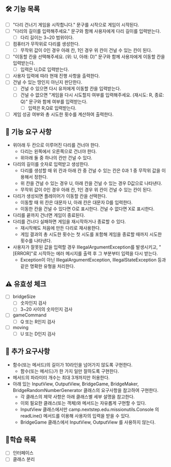 ## 🛠 기능 목록
- [ ] "다리 건너기 게임을 시작합니다." 문구를 시작으로 게임이 시작된다.
- [ ] "다리의 길이를 입력해주세요." 문구와 함께 사용자에게 다리 길이를 입력받는다.
  - [ ] 다리 길이는 3~20 범위이다.
- [ ] 컴퓨터가 무작위로 다리를 생성한다.
  - [ ] 무작위 값이 0인 경우 아래 칸, 1인 경우 위 칸이 건널 수 있는 칸이 된다.
- [ ] "이동할 칸을 선택해주세요. (위: U, 아래: D)" 문구와 함께 사용자에게 이동할 칸을 입력받는다.
  - [ ] 입력은 U,D로 입력받는다.
- [ ] 사용자 입력에 따라 현재 진행 사항을 출력한다.
- [ ] 건널 수 있는 땅인지 아닌지 판단한다.
  - [ ] 건널 수 있으면 다시 유저에게 이동할 칸을 입력받는다.
  - [ ] 건널 수 없으면 "게임을 다시 시도할지 여부를 입력해주세요. (재시도: R, 종료: Q)" 문구와 함께 여부를 입력받는다.
    - [ ] 입력은 R,Q로 입력받는다.
- [ ] 게임 성공 여부와 총 시도한 횟수를 계산하여 출력한다.

## 🔧 기능 요구 사항
- 위아래 두 칸으로 이루어진 다리를 건너야 한다. 
  - 다리는 왼쪽에서 오른쪽으로 건너야 한다.
  - 위아래 둘 중 하나의 칸만 건널 수 있다.
- 다리의 길이를 숫자로 입력받고 생성한다.
  - 다리를 생성할 때 위 칸과 아래 칸 중 건널 수 있는 칸은 0과 1 중 무작위 값을 이용해서 정한다.
  - 위 칸을 건널 수 있는 경우 U, 아래 칸을 건널 수 있는 경우 D값으로 나타낸다.
  - 무작위 값이 0인 경우 아래 칸, 1인 경우 위 칸이 건널 수 있는 칸이 된다.
- 다리가 생성되면 플레이어가 이동할 칸을 선택한다.
  - 이동할 때 위 칸은 대문자 U, 아래 칸은 대문자 D를 입력한다.
  - 이동한 칸을 건널 수 있다면 O로 표시한다. 건널 수 없다면 X로 표시한다.
- 다리를 끝까지 건너면 게임이 종료된다.
- 다리를 건너다 실패하면 게임을 재시작하거나 종료할 수 있다.
  - 재시작해도 처음에 만든 다리로 재사용한다.
  - 게임 결과의 총 시도한 횟수는 첫 시도를 포함해 게임을 종료할 때까지 시도한 횟수를 나타낸다.
- 사용자가 잘못된 값을 입력할 경우 IllegalArgumentException를 발생시키고, "[ERROR]"로 시작하는 에러 메시지를 출력 후 그 부분부터 입력을 다시 받는다.
  - Exception이 아닌 IllegalArgumentException, IllegalStateException 등과 같은 명확한 유형을 처리한다.

## ⚠️ 유효성 체크
- [ ] bridgeSize
  - [ ] 숫자인지 검사
  - [ ] 3~20 사이의 숫자인지 검사

- [ ] gameCommand
  - [ ] Q 또는 R인지 검사

- [ ] moving
  - [ ] U 또는 D인지 검사

## 📌 추가 요구사항
- 함수(또는 메서드)의 길이가 10라인을 넘어가지 않도록 구현한다.
  - 함수(또는 메서드)가 한 가지 일만 잘하도록 구현한다.
- 메서드의 파라미터 개수는 최대 3개까지만 허용한다.
- 아래 있는 InputView, OutputView, BridgeGame, BridgeMaker, BridgeRandomNumberGenerator 클래스의 요구사항을 참고하여 구현한다.
  - 각 클래스의 제약 사항은 아래 클래스별 세부 설명을 참고한다.
  - 이외 필요한 클래스(또는 객체)와 메서드는 자유롭게 구현할 수 있다.
  - InputView 클래스에서만 camp.nextstep.edu.missionutils.Console 의 readLine() 메서드를 이용해 사용자의 입력을 받을 수 있다.
  - BridgeGame 클래스에서 InputView, OutputView 를 사용하지 않는다.

## 📗학습 목록
- [ ] 인터페이스
- [ ] 클래스 분리